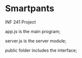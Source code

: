 Smartpants
==========

INF 241 Project

app.js is the main program;

server.js is the server module;

public folder includes the interface;
